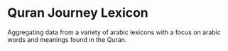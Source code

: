 # Quran Journey Lexicon

Aggregating data from a variety of arabic lexicons with a focus on arabic words and meanings found in the Quran.
